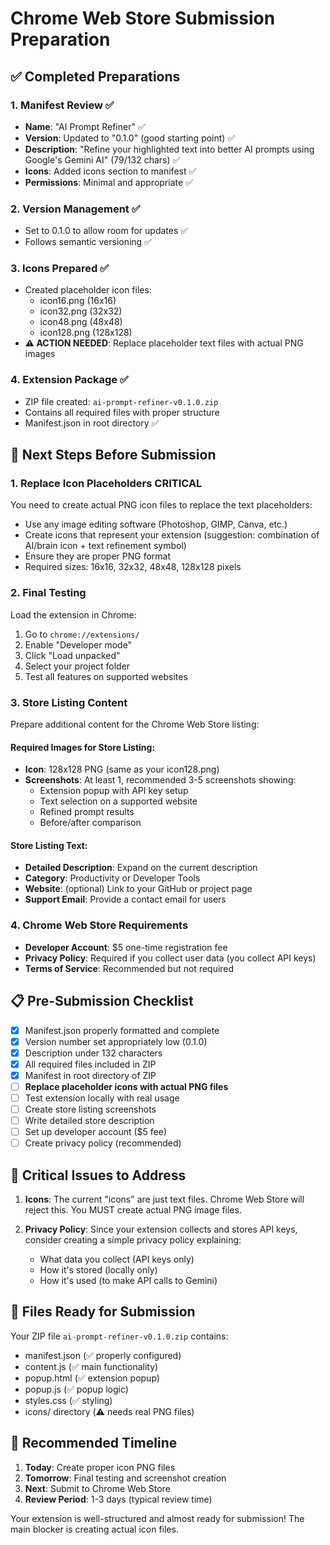 # Chrome Web Store Submission Preparation

## ✅ Completed Preparations

### 1. Manifest Review ✅
- **Name**: "AI Prompt Refiner" ✅
- **Version**: Updated to "0.1.0" (good starting point) ✅
- **Description**: "Refine your highlighted text into better AI prompts using Google's Gemini AI" (79/132 chars) ✅
- **Icons**: Added icons section to manifest ✅
- **Permissions**: Minimal and appropriate ✅

### 2. Version Management ✅
- Set to 0.1.0 to allow room for updates ✅
- Follows semantic versioning ✅

### 3. Icons Prepared ✅
- Created placeholder icon files:
  - icon16.png (16x16)
  - icon32.png (32x32) 
  - icon48.png (48x48)
  - icon128.png (128x128)
- **⚠️ ACTION NEEDED**: Replace placeholder text files with actual PNG images

### 4. Extension Package ✅
- ZIP file created: `ai-prompt-refiner-v0.1.0.zip`
- Contains all required files with proper structure
- Manifest.json in root directory ✅

## 🔧 Next Steps Before Submission

### 1. Replace Icon Placeholders **CRITICAL**
You need to create actual PNG icon files to replace the text placeholders:
- Use any image editing software (Photoshop, GIMP, Canva, etc.)
- Create icons that represent your extension (suggestion: combination of AI/brain icon + text refinement symbol)
- Ensure they are proper PNG format
- Required sizes: 16x16, 32x32, 48x48, 128x128 pixels

### 2. Final Testing
Load the extension in Chrome:
1. Go to `chrome://extensions/`
2. Enable "Developer mode"
3. Click "Load unpacked"
4. Select your project folder
5. Test all features on supported websites

### 3. Store Listing Content
Prepare additional content for the Chrome Web Store listing:

#### Required Images for Store Listing:
- **Icon**: 128x128 PNG (same as your icon128.png)
- **Screenshots**: At least 1, recommended 3-5 screenshots showing:
  - Extension popup with API key setup
  - Text selection on a supported website
  - Refined prompt results
  - Before/after comparison

#### Store Listing Text:
- **Detailed Description**: Expand on the current description
- **Category**: Productivity or Developer Tools
- **Website**: (optional) Link to your GitHub or project page
- **Support Email**: Provide a contact email for users

### 4. Chrome Web Store Requirements
- **Developer Account**: $5 one-time registration fee
- **Privacy Policy**: Required if you collect user data (you collect API keys)
- **Terms of Service**: Recommended but not required

## 📋 Pre-Submission Checklist

- [x] Manifest.json properly formatted and complete
- [x] Version number set appropriately low (0.1.0)
- [x] Description under 132 characters
- [x] All required files included in ZIP
- [x] Manifest in root directory of ZIP
- [ ] **Replace placeholder icons with actual PNG files**
- [ ] Test extension locally with real usage
- [ ] Create store listing screenshots
- [ ] Write detailed store description
- [ ] Set up developer account ($5 fee)
- [ ] Create privacy policy (recommended)

## 🚨 Critical Issues to Address

1. **Icons**: The current "icons" are just text files. Chrome Web Store will reject this. You MUST create actual PNG image files.

2. **Privacy Policy**: Since your extension collects and stores API keys, consider creating a simple privacy policy explaining:
   - What data you collect (API keys only)
   - How it's stored (locally only)
   - How it's used (to make API calls to Gemini)

## 📁 Files Ready for Submission

Your ZIP file `ai-prompt-refiner-v0.1.0.zip` contains:
- manifest.json (✅ properly configured)
- content.js (✅ main functionality)
- popup.html (✅ extension popup)
- popup.js (✅ popup logic)
- styles.css (✅ styling)
- icons/ directory (⚠️ needs real PNG files)

## 🎯 Recommended Timeline

1. **Today**: Create proper icon PNG files
2. **Tomorrow**: Final testing and screenshot creation
3. **Next**: Submit to Chrome Web Store
4. **Review Period**: 1-3 days (typical review time)

Your extension is well-structured and almost ready for submission! The main blocker is creating actual icon files.
